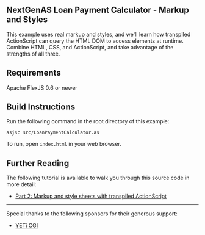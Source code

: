 ## NextGenAS Loan Payment Calculator - Markup and Styles

This example uses real markup and styles, and we'll learn how transpiled ActionScript can query the HTML DOM to access elements at runtime. Combine HTML, CSS, and ActionScript, and take advantage of the strengths of all three.

## Requirements

Apache FlexJS 0.6 or newer

## Build Instructions

Run the following command in the root directory of this example:

```
asjsc src/LoanPaymentCalculator.as
```

To run, open `index.html` in your web browser.

## Further Reading

The following tutorial is available to walk you through this source code in more detail:

* [Part 2: Markup and style sheets with transpiled ActionScript](http://nextgenactionscript.com/tutorials/html-with-transpiled-actionscript/part-2-markup-and-stylesheets-transpiled-actionscript/)

---

Special thanks to the following sponsors for their generous support:

* [YETi CGI](http://yeticgi.com/)